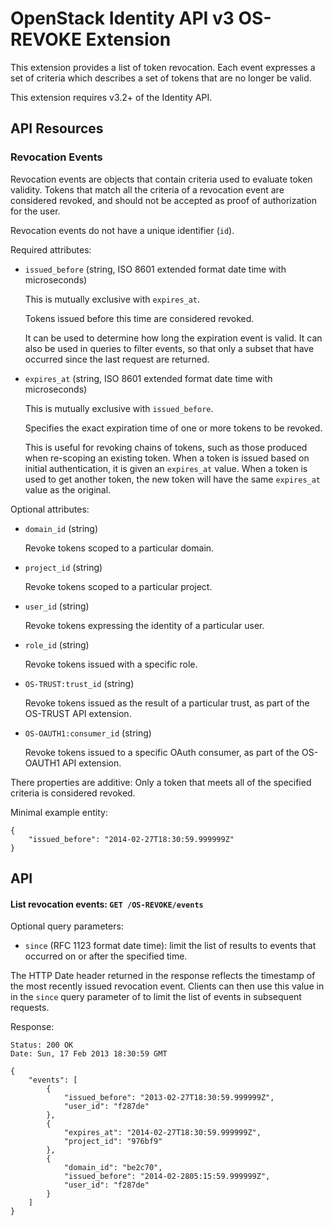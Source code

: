 OpenStack Identity API v3 OS-REVOKE Extension
=============================================

This extension provides a list of token revocation. Each event expresses a set
of criteria which describes a set of tokens that are no longer be valid.

This extension requires v3.2+ of the Identity API.

API Resources
-------------

### Revocation Events

Revocation events are objects that contain criteria used to evaluate token
validity. Tokens that match all the criteria of a revocation event are
considered revoked, and should not be accepted as proof of authorization for
the user.

Revocation events do not have a unique identifier (`id`).

Required attributes:

- `issued_before` (string, ISO 8601 extended format date time with
  microseconds)

  This is mutually exclusive with `expires_at`.

  Tokens issued before this time are considered revoked.

  It can be used to determine how long the expiration event is valid. It can
  also be used in queries to filter events, so that only a subset that have
  occurred since the last request are returned.

- `expires_at` (string, ISO 8601 extended format date time with microseconds)

  This is mutually exclusive with `issued_before`.

  Specifies the exact expiration time of one or more tokens to be revoked.

  This is useful for revoking chains of tokens, such as those produced when
  re-scoping an existing token. When a token is issued based on initial
  authentication, it is given an `expires_at` value. When a token is used to
  get another token, the new token will have the same `expires_at` value as the
  original.

Optional attributes:

- `domain_id` (string)

  Revoke tokens scoped to a particular domain.

- `project_id` (string)

  Revoke tokens scoped to a particular project.

- `user_id` (string)

  Revoke tokens expressing the identity of a particular user.

- `role_id` (string)

  Revoke tokens issued with a specific role.

- `OS-TRUST:trust_id` (string)

  Revoke tokens issued as the result of a particular trust, as part of the
  OS-TRUST API extension.

- `OS-OAUTH1:consumer_id` (string)

  Revoke tokens issued to a specific OAuth consumer, as part of the OS-OAUTH1
  API extension.

There properties are additive: Only a token that meets all of the specified
criteria is considered revoked.

Minimal example entity:

    {
        "issued_before": "2014-02-27T18:30:59.999999Z"
    }

API
---

#### List revocation events: `GET /OS-REVOKE/events`

Optional query parameters:

- `since` (RFC 1123 format date time): limit the list of results to events that
  occurred on or after the specified time.

The HTTP Date header returned in the response reflects the timestamp of the
most recently issued revocation event. Clients can then use this value in in
the `since` query parameter of to limit the list of events in subsequent
requests.

Response:

    Status: 200 OK
    Date: Sun, 17 Feb 2013 18:30:59 GMT

    {
        "events": [
            {
                "issued_before": "2013-02-27T18:30:59.999999Z",
                "user_id": "f287de"
            },
            {
                "expires_at": "2014-02-27T18:30:59.999999Z",
                "project_id": "976bf9"
            },
            {
                "domain_id": "be2c70",
                "issued_before": "2014-02-2805:15:59.999999Z",
                "user_id": "f287de"
            }
        ]
    }
